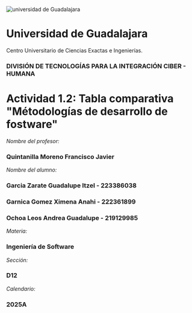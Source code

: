 ![universidad de Guadalajara](https://upload.wikimedia.org/wikipedia/commons/5/5f/Escudo_UdeG.svg)
# Universidad de Guadalajara 
Centro Universitario de Ciencias Exactas e Ingenierías.
### DIVISIÓN DE TECNOLOGÍAS PARA LA INTEGRACIÓN CIBER - HUMANA


 # Actividad 1.2: Tabla comparativa "Métodologías de desarrollo de fostware"


*Nombre del profesor:* 
### Quintanilla Moreno Francisco Javier 
*Nombre del alumno:* 
### Garcia Zarate Guadalupe Itzel - 223386038 
### Garnica Gomez Ximena Anahi - 222361899
### Ochoa Leos Andrea Guadalupe - 219129985
*Materia:* 
### Ingeniería de Software
*Sección:*
### D12
*Calendario:* 
### 2025A
